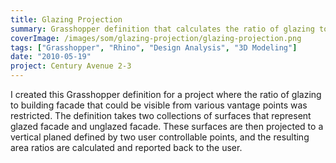 ```yaml
---
title: Glazing Projection
summary: Grasshopper definition that calculates the ratio of glazing to facade
coverImage: /images/som/glazing-projection/glazing-projection.png
tags: ["Grasshopper", "Rhino", "Design Analysis", "3D Modeling"]
date: "2010-05-19"
project: Century Avenue 2-3
---
```


I created this Grasshopper definition for a project where the ratio of glazing to building facade that could be visible from various vantage points was restricted. The definition takes two collections of surfaces that represent glazed facade and unglazed facade. These surfaces are then projected to a vertical planed defined by two user controllable points, and the resulting area ratios are calculated and reported back to the user.
